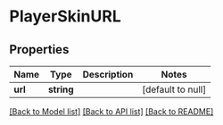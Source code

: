 # PlayerSkinURL

## Properties
Name | Type | Description | Notes
------------ | ------------- | ------------- | -------------
**url** | **string** |  | [default to null]

[[Back to Model list]](../README.md#documentation-for-models) [[Back to API list]](../README.md#documentation-for-api-endpoints) [[Back to README]](../README.md)


